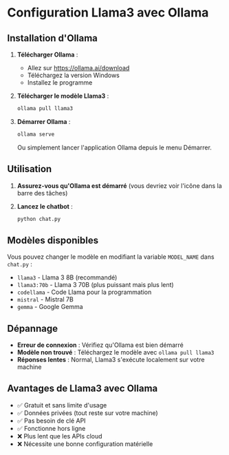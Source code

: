 # Configuration Llama3 avec Ollama

## Installation d'Ollama

1. **Télécharger Ollama** :
   - Allez sur https://ollama.ai/download
   - Téléchargez la version Windows
   - Installez le programme

2. **Télécharger le modèle Llama3** :
   ```bash
   ollama pull llama3
   ```

3. **Démarrer Ollama** :
   ```bash
   ollama serve
   ```
   
   Ou simplement lancer l'application Ollama depuis le menu Démarrer.

## Utilisation

1. **Assurez-vous qu'Ollama est démarré** (vous devriez voir l'icône dans la barre des tâches)

2. **Lancez le chatbot** :
   ```bash
   python chat.py
   ```

## Modèles disponibles

Vous pouvez changer le modèle en modifiant la variable `MODEL_NAME` dans `chat.py` :

- `llama3` - Llama 3 8B (recommandé)
- `llama3:70b` - Llama 3 70B (plus puissant mais plus lent)
- `codellama` - Code Llama pour la programmation
- `mistral` - Mistral 7B
- `gemma` - Google Gemma

## Dépannage

- **Erreur de connexion** : Vérifiez qu'Ollama est bien démarré
- **Modèle non trouvé** : Téléchargez le modèle avec `ollama pull llama3`
- **Réponses lentes** : Normal, Llama3 s'exécute localement sur votre machine

## Avantages de Llama3 avec Ollama

- ✅ Gratuit et sans limite d'usage
- ✅ Données privées (tout reste sur votre machine)
- ✅ Pas besoin de clé API
- ✅ Fonctionne hors ligne
- ❌ Plus lent que les APIs cloud
- ❌ Nécessite une bonne configuration matérielle
